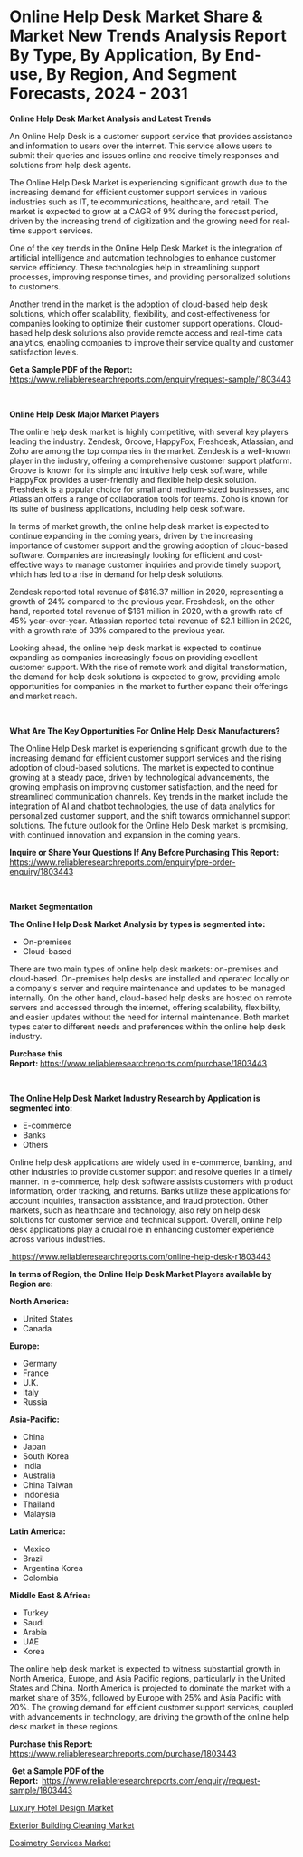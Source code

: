 <p><h1>Online Help Desk Market Share & Market New Trends Analysis Report By Type, By Application, By End-use, By Region, And Segment Forecasts, 2024 - 2031</h1></p><p><strong>Online Help Desk Market Analysis and Latest Trends</strong></p>
<p><p>An Online Help Desk is a customer support service that provides assistance and information to users over the internet. This service allows users to submit their queries and issues online and receive timely responses and solutions from help desk agents.</p><p>The Online Help Desk Market is experiencing significant growth due to the increasing demand for efficient customer support services in various industries such as IT, telecommunications, healthcare, and retail. The market is expected to grow at a CAGR of 9% during the forecast period, driven by the increasing trend of digitization and the growing need for real-time support services.</p><p>One of the key trends in the Online Help Desk Market is the integration of artificial intelligence and automation technologies to enhance customer service efficiency. These technologies help in streamlining support processes, improving response times, and providing personalized solutions to customers.</p><p>Another trend in the market is the adoption of cloud-based help desk solutions, which offer scalability, flexibility, and cost-effectiveness for companies looking to optimize their customer support operations. Cloud-based help desk solutions also provide remote access and real-time data analytics, enabling companies to improve their service quality and customer satisfaction levels.</p></p>
<p><strong>Get a Sample PDF of the Report:&nbsp;</strong> <a href="https://www.reliableresearchreports.com/enquiry/request-sample/1803443">https://www.reliableresearchreports.com/enquiry/request-sample/1803443</a></p>
<p>&nbsp;</p>
<p><strong>Online Help Desk Major Market Players</strong></p>
<p><p>The online help desk market is highly competitive, with several key players leading the industry. Zendesk, Groove, HappyFox, Freshdesk, Atlassian, and Zoho are among the top companies in the market. Zendesk is a well-known player in the industry, offering a comprehensive customer support platform. Groove is known for its simple and intuitive help desk software, while HappyFox provides a user-friendly and flexible help desk solution. Freshdesk is a popular choice for small and medium-sized businesses, and Atlassian offers a range of collaboration tools for teams. Zoho is known for its suite of business applications, including help desk software.</p><p>In terms of market growth, the online help desk market is expected to continue expanding in the coming years, driven by the increasing importance of customer support and the growing adoption of cloud-based software. Companies are increasingly looking for efficient and cost-effective ways to manage customer inquiries and provide timely support, which has led to a rise in demand for help desk solutions.</p><p>Zendesk reported total revenue of $816.37 million in 2020, representing a growth of 24% compared to the previous year. Freshdesk, on the other hand, reported total revenue of $161 million in 2020, with a growth rate of 45% year-over-year. Atlassian reported total revenue of $2.1 billion in 2020, with a growth rate of 33% compared to the previous year.</p><p>Looking ahead, the online help desk market is expected to continue expanding as companies increasingly focus on providing excellent customer support. With the rise of remote work and digital transformation, the demand for help desk solutions is expected to grow, providing ample opportunities for companies in the market to further expand their offerings and market reach.</p></p>
<p>&nbsp;</p>
<p><strong>What Are The Key Opportunities For Online Help Desk Manufacturers?</strong></p>
<p><p>The Online Help Desk market is experiencing significant growth due to the increasing demand for efficient customer support services and the rising adoption of cloud-based solutions. The market is expected to continue growing at a steady pace, driven by technological advancements, the growing emphasis on improving customer satisfaction, and the need for streamlined communication channels. Key trends in the market include the integration of AI and chatbot technologies, the use of data analytics for personalized customer support, and the shift towards omnichannel support solutions. The future outlook for the Online Help Desk market is promising, with continued innovation and expansion in the coming years.</p></p>
<p><strong>Inquire or Share Your Questions If Any Before Purchasing This Report:</strong> <a href="https://www.reliableresearchreports.com/enquiry/pre-order-enquiry/1803443">https://www.reliableresearchreports.com/enquiry/pre-order-enquiry/1803443</a></p>
<p>&nbsp;</p>
<p><strong>Market Segmentation</strong></p>
<p><strong>The Online Help Desk Market Analysis by types is segmented into:</strong></p>
<p><ul><li>On-premises</li><li>Cloud-based</li></ul></p>
<p><p>There are two main types of online help desk markets: on-premises and cloud-based. On-premises help desks are installed and operated locally on a company's server and require maintenance and updates to be managed internally. On the other hand, cloud-based help desks are hosted on remote servers and accessed through the internet, offering scalability, flexibility, and easier updates without the need for internal maintenance. Both market types cater to different needs and preferences within the online help desk industry.</p></p>
<p><strong>Purchase this Report:&nbsp;</strong><a href="https://www.reliableresearchreports.com/purchase/1803443">https://www.reliableresearchreports.com/purchase/1803443</a></p>
<p>&nbsp;</p>
<p><strong>The Online Help Desk Market Industry Research by Application is segmented into:</strong></p>
<p><ul><li>E-commerce</li><li>Banks</li><li>Others</li></ul></p>
<p><p>Online help desk applications are widely used in e-commerce, banking, and other industries to provide customer support and resolve queries in a timely manner. In e-commerce, help desk software assists customers with product information, order tracking, and returns. Banks utilize these applications for account inquiries, transaction assistance, and fraud protection. Other markets, such as healthcare and technology, also rely on help desk solutions for customer service and technical support. Overall, online help desk applications play a crucial role in enhancing customer experience across various industries.</p></p>
<p><a href="https://www.reliableresearchreports.com/online-help-desk-r1803443">&nbsp;https://www.reliableresearchreports.com/online-help-desk-r1803443</a></p>
<p><strong>In terms of Region, the Online Help Desk Market Players available by Region are:</strong></p>
<p>
    <p> <strong> North America: </strong>
        <ul>
            <li>United States</li>
            <li>Canada</li>
        </ul>
        </p> 
    <p> <strong> Europe: </strong>
        <ul>
            <li>Germany</li>
            <li>France</li>
            <li>U.K.</li>
            <li>Italy</li>
            <li>Russia</li>
        </ul>
        </p> 
    <p> <strong> Asia-Pacific: </strong>
        <ul>
            <li>China</li>
            <li>Japan</li>
            <li>South Korea</li>
            <li>India</li>
            <li>Australia</li>
            <li>China Taiwan</li>
            <li>Indonesia</li>
            <li>Thailand</li>
            <li>Malaysia</li>
        </ul>
        </p> 
    <p> <strong> Latin America: </strong>
        <ul>
            <li>Mexico</li>
            <li>Brazil</li>
            <li>Argentina Korea</li>
            <li>Colombia</li>
        </ul>
        </p> 
    <p> <strong> Middle East & Africa: </strong>
        <ul>
            <li>Turkey</li>
            <li>Saudi</li>
            <li>Arabia</li>
            <li>UAE</li>
            <li>Korea</li>
        </ul>
    </p>
    </p>
<p><p>The online help desk market is expected to witness substantial growth in North America, Europe, and Asia Pacific regions, particularly in the United States and China. North America is projected to dominate the market with a market share of 35%, followed by Europe with 25% and Asia Pacific with 20%. The growing demand for efficient customer support services, coupled with advancements in technology, are driving the growth of the online help desk market in these regions.</p></p>
<p><strong>Purchase this Report: </strong><a href="https://www.reliableresearchreports.com/purchase/1803443">https://www.reliableresearchreports.com/purchase/1803443</a></p>
<p>&nbsp;<strong>Get a Sample PDF of the Report:&nbsp;&nbsp;</strong><a href="https://www.reliableresearchreports.com/enquiry/request-sample/1803443">https://www.reliableresearchreports.com/enquiry/request-sample/1803443</a></p>
<p><strong></strong></p>
<p><p><a href="https://github.com/SashaBeier2023/Market-Research-Report-List-1/blob/main/luxury-hotel-design-market.md">Luxury Hotel Design Market</a></p><p><a href="https://github.com/ashman753/Market-Research-Report-List-1/blob/main/exterior-building-cleaning-market.md">Exterior Building Cleaning Market</a></p><p><a href="https://github.com/LibbySpencer2018/Market-Research-Report-List-1/blob/main/dosimetry-services-market.md">Dosimetry Services Market</a></p></p>